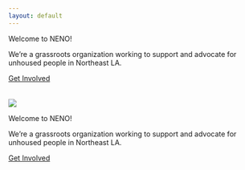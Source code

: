```yaml
---
layout: default
---
```


<div class="row d-flex mh-100 rounded-3" style="height: 75vh; min-height: 375px;">

  <div class="col-12 col-lg-6 text-center justify-content-center h-100">
      <div class="d-lg-none row justify-content-center h-100 bg-dark">
        <div class="col-10 my-auto mx-4 justify-content-center">
          <p class="neno-banner">Welcome to NENO!</p>
          <p class="neno-blurb"> We’re a grassroots organization working to support and advocate for unhoused people in Northeast&nbsp;LA.</p>
          <div class="d-grid col-6 col-sm-4 mt-4 mx-auto align-content-center" style="min-height: 50px;">
            <a role="button" class="align-middle btn btn-secondary rounded-pill" href="join">Get Involved</a>
          </div>
        </div>
      </div>
      <div class="d-none d-lg-block row justify-content-center h-100">
          <img src="assets/img/neno-cover-image.gif" class="max-width-100 h-100 mh-100 px-0" style="object-position: center; object-fit:cover;"/>
      </div>
      <!--
      <div class="d-lg-none row justify-content-center bg-dark">
        <div class="col-8 my-3 text-white">
          <p class="footer mb-0">Northeast Neighborhood Outreach (NENO) is a 501(c)(3) organization serving unhoused people in Highland Park and Eagle Rock.</p>
        </div>
      </div> -->
  </div>
  <div class="d-none d-lg-block col-6 h-100 bg-dark">
    <div class="row h-100 justify-content-center">
      <div class="col-10 my-auto text-end">
        <p class="neno-banner">Welcome to NENO!</p>
        <p class="neno-blurb"> We’re a grassroots organization working to support and advocate for unhoused people in Northeast&nbsp;LA.</p>
        <div class="d-grid col-6 col-xl-4 mt-4 ms-auto align-content-center">
          <a href="join" role="button" class="btn btn-secondary btn-lg rounded-pill">Get Involved</a>
        </div>
      </div>
    </div>
  </div>
</div>

<!-- <p class="header-light"> Want to get involved?</p>
<h3> Join our mailing list!</h3>

<form method="POST" action="https://api.sheetmonkey.io/form/saj4XFEdD4XTXiU9fCxGuC" id="contact-form">
  <div class="form-group my-2">
    <input type="name" class="form-control" name="Name" aria-describedby="nameHelp" placeholder="Full name">
  </div>
  <div class="form-group my-2">
    <input type="email" class="form-control" name="Email" aria-describedby="emailHelp" placeholder="Enter email">
  </div>
  <button type="submit" class="btn btn-primary button-signup my-2">Sign up</button>
</form>

<p class="email-call my-4">Questions? Contact us at <a href="mailto:info@neno-la.org">info@neno-la.org</a></p> -->
